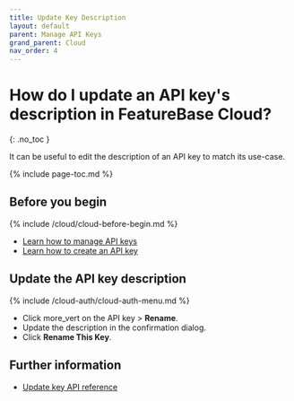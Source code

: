 ```yaml
---
title: Update Key Description
layout: default
parent: Manage API Keys
grand_parent: Cloud
nav_order: 4
---
```


# How do I update an API key's description in FeatureBase Cloud?
{: .no_toc }

It can be useful to edit the description of an API key to match its use-case.

{% include page-toc.md %}

## Before you begin

{% include /cloud/cloud-before-begin.md %}
* [Learn how to manage API keys](/docs/cloud/cloud-authentication/cloud-auth-manage)
* [Learn how to create an API key](/docs/cloud/cloud-authentication/cloud-auth-create-key/)

## Update the API key description

{% include /cloud-auth/cloud-auth-menu.md %}
* Click <span class="material-icons md-18">more_vert</span> on the API key > **Rename**.
* Update the description in the confirmation dialog.
* Click **Rename This Key**.

## Further information

* [Update key API reference](https://api-docs-featurebase-cloud.redoc.ly/latest#operation/putUserKey)
